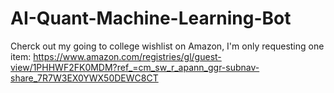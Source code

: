 # AI-Quant-Machine-Learning-Bot
Cherck out my going to college wishlist on Amazon, I'm only requesting one item: https://www.amazon.com/registries/gl/guest-view/1PHHWF2FK0MDM?ref_=cm_sw_r_apann_ggr-subnav-share_7R7W3EX0YWX50DEWC8CT
